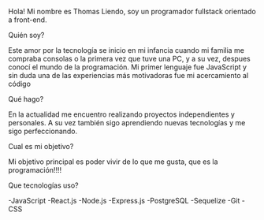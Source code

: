 Hola! Mi nombre es Thomas Liendo, soy un programador fullstack orientado a front-end.

Quién soy?

Este amor por la tecnología se inicio en mi infancia cuando mi familia me compraba consolas o la primera vez que tuve una PC, y a su vez, despues conocí el mundo de la programación. Mi primer lenguaje fue JavaScript y sin duda una de las experiencias más motivadoras fue mi acercamiento al código

Qué hago?

En la actualidad me encuentro realizando proyectos independientes y personales. A su vez también sigo aprendiendo nuevas tecnologías y me sigo perfeccionando.

Cual es mi objetivo?

Mi objetivo principal es poder vivir de lo que me gusta, que es la programación!!!!

Que tecnologías uso?

-JavaScript -React.js -Node.js -Express.js -PostgreSQL -Sequelize -Git -CSS
